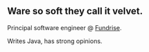 ## Ware so soft they call it velvet.

Principal software engineer @ [Fundrise](https://fundrise.com/).

Writes Java, has strong opinions.
